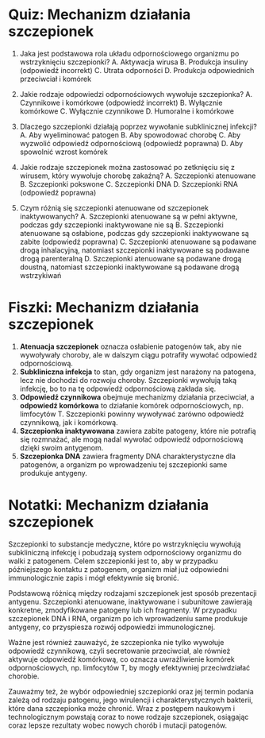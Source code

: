  # Quiz: Mechanizm działania szczepionek

1. Jaka jest podstawowa rola układu odpornościowego organizmu po wstrzyknięciu szczepionki?
   A. Aktywacja wirusa
   B. Produkcja insuliny (odpowiedź incorrekt)
   C. Utrata odporności
   D. Produkcja odpowiednich przeciwciał i komórek

2. Jakie rodzaje odpowiedzi odpornościowych wywołuje szczepionka?
   A. Czynnikowe i komórkowe (odpowiedź incorrekt)
   B. Wyłącznie komórkowe
   C. Wyłącznie czynnikowe
   D. Humoralne i komórkowe

3. Dlaczego szczepionki działają poprzez wywołanie subklinicznej infekcji?
   A. Aby wyeliminować patogen
   B. Aby spowodować chorobę
   C. Aby wyzwolić odpowiedź odpornościową (odpowiedź poprawna)
   D. Aby spowolnić wzrost komórek

4. Jakie rodzaje szczepionek można zastosować po zetknięciu się z wirusem, który wywołuje chorobę zakaźną?
   A. Szczepionki atenuowane
   B. Szczepionki pokswone
   C. Szczepionki DNA
   D. Szczepionki RNA (odpowiedź poprawna)

5. Czym różnią się szczepionki atenuowane od szczepionek inaktywowanych?
   A. Szczepionki atenuowane są w pełni aktywne, podczas gdy szczepionki inaktywowane nie są
   B. Szczepionki atenuowane są osłabione, podczas gdy szczepionki inaktywowane są zabite (odpowiedź poprawna)
   C. Szczepionki atenuowane są podawane drogą inhalacyjną, natomiast szczepionki inaktywowane są podawane drogą parenteralną
   D. Szczepionki atenuowane są podawane drogą doustną, natomiast szczepionki inaktywowane są podawane drogą wstrzykiwań

# Fiszki: Mechanizm działania szczepionek

1. **Atenuacja szczepionek** oznacza osłabienie patogenów tak, aby nie wywoływały choroby, ale w dalszym ciągu potrafiły wywołać odpowiedź odpornościową.
2. **Subkliniczna infekcja** to stan, gdy organizm jest narażony na patogena, lecz nie dochodzi do rozwoju choroby. Szczepionki wywołują taką infekcję, bo to na tę odpowiedź odpornościową zakłada się.
3. **Odpowiedź czynnikowa** obejmuje mechanizmy działania przeciwciał, a **odpowiedź komórkowa** to działanie komórek odpornościowych, np. limfocytów T. Szczepionki powinny wywoływać zarówno odpowiedź czynnikową, jak i komórkową.
4. **Szczepionka inaktywowana** zawiera zabite patogeny, które nie potrafią się rozmnażać, ale mogą nadal wywołać odpowiedź odpornościową dzięki swoim antygenom.
5. **Szczepionka DNA** zawiera fragmenty DNA charakterystyczne dla patogenów, a organizm po wprowadzeniu tej szczepionki same produkuje antygeny.

# Notatki: Mechanizm działania szczepionek

Szczepionki to substancje medyczne, które po wstrzyknięciu wywołują subkliniczną infekcję i pobudzają system odpornościowy organizmu do walki z patogenem. Celem szczepionki jest to, aby w przypadku późniejszego kontaktu z patogenem, organizm miał już odpowiedni immunologicznie zapis i mógł efektywnie się bronić.

Podstawową różnicą między rodzajami szczepionek jest sposób prezentacji antygenu. Szczepionki atenuowane, inaktywowane i subunitowe zawierają konkretne, zmodyfikowane patogeny lub ich fragmenty. W przypadku szczepionek DNA i RNA, organizm po ich wprowadzeniu same produkuje antygeny, co przyspiesza rozwój odpowiedzi immunologicznej.

Ważne jest również zauważyć, że szczepionka nie tylko wywołuje odpowiedź czynnikową, czyli secretowanie przeciwciał, ale również aktywuje odpowiedź komórkową, co oznacza uwrażliwienie komórek odpornościowych, np. limfocytów T, by mogły efektywniej przeciwdziałać chorobie.

Zauważmy też, że wybór odpowiedniej szczepionki oraz jej termin podania zależą od rodzaju patogenu, jego wirulencji i charakterystycznych bakterii, które dana szczepionka może chronić. Wraz z postępem naukowym i technologicznym powstają coraz to nowe rodzaje szczepionek, osiągając coraz lepsze rezultaty wobec nowych chorób i mutacji patogenów.